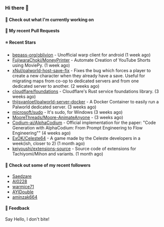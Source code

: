 ### Hi there 👋

#### 👷 Check out what I'm currently working on

#### 🔨 My recent Pull Requests


#### ⭐ Recent Stars

- [bepass-org/oblivion](https://github.com/bepass-org/oblivion) - Unofficial warp client for android (1 week ago)
- [FujiwaraChoki/MoneyPrinter](https://github.com/FujiwaraChoki/MoneyPrinter) - Automate Creation of YouTube Shorts using MoviePy. (1 week ago)
- [xNul/palworld-host-save-fix](https://github.com/xNul/palworld-host-save-fix) - Fixes the bug which forces a player to create a new character when they already have a save. Useful for migrating maps from co-op to dedicated servers and from one dedicated server to another. (2 weeks ago)
- [cloudflare/foundations](https://github.com/cloudflare/foundations) - Cloudflare&#39;s Rust service foundations library. (3 weeks ago)
- [thijsvanloef/palworld-server-docker](https://github.com/thijsvanloef/palworld-server-docker) - A Docker Container to easily run a Palworld dedicated server. (3 weeks ago)
- [microsoft/sudo](https://github.com/microsoft/sudo) - It&#39;s sudo, for Windows (3 weeks ago)
- [MooreThreads/Moore-AnimateAnyone](https://github.com/MooreThreads/Moore-AnimateAnyone) -  (3 weeks ago)
- [Codium-ai/AlphaCodium](https://github.com/Codium-ai/AlphaCodium) - Official implementation for the paper: &#34;Code Generation with AlphaCodium: From Prompt Engineering to Flow Engineering&#34;&#34; (4 weeks ago)
- [ExOK/Celeste64](https://github.com/ExOK/Celeste64) - A game made by the Celeste developers in a week(ish, closer to 2) (1 month ago)
- [keiyoushi/extensions-source](https://github.com/keiyoushi/extensions-source) - Source code of extensions for Tachiyomi/Mihon and variants. (1 month ago)

#### 👯 Check out some of my recent followers

- [Saedzare](https://github.com/Saedzare)
- [AI0228](https://github.com/AI0228)
- [warmice71](https://github.com/warmice71)
- [AYIDouble](https://github.com/AYIDouble)
- [aminzak664](https://github.com/aminzak664)

#### 💬 Feedback

Say Hello, I don't bite!